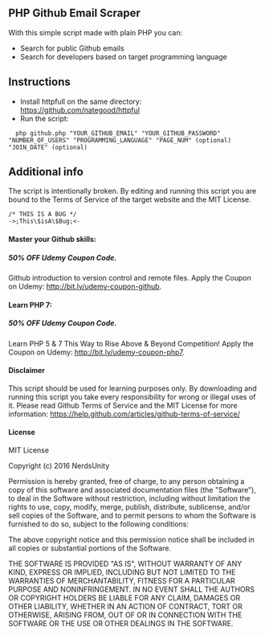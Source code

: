 ## PHP Github Email Scraper
With this simple script made with plain PHP you can:

  - Search for public Github emails
  - Search for developers based on target programming language

## Instructions

  - Install httpfull on the same directory: https://github.com/nategood/httpful
  - Run the script: 
```
  php github.php "YOUR_GITHUB_EMAIL" "YOUR_GITHUB_PASSWORD" "NUMBER_OF_USERS" "PROGRAMMING_LANGUAGE" "PAGE_NUM" (optional) "JOIN_DATE" (optional)
```

## Additional info

The script is intentionally broken. By editing and running this script you are bound to the Terms of Service of the target website and the MIT License.

```
/* THIS IS A BUG */
->;This\$isA\$Bug;<-
```

#### Master your Github skills:
##### 50% OFF Udemy Coupon Code.

Github introduction to version control and remote files. Apply the Coupon on Udemy: http://bit.ly/udemy-coupon-github.

#### Learn PHP 7:
##### 50% OFF Udemy Coupon Code.

Learn PHP 5 & 7 This Way to Rise Above & Beyond Competition! Apply the Coupon on Udemy: http://bit.ly/udemy-coupon-php7.


#### Disclaimer

This script should be used for learning purposes only. By downloading and running this script you take every responsibility for wrong or illegal uses of it.
Please read Github Terms of Service and the MIT License for more information:
https://help.github.com/articles/github-terms-of-service/

#### License

MIT License

Copyright (c) 2016 NerdsUnity

Permission is hereby granted, free of charge, to any person obtaining a copy
of this software and associated documentation files (the "Software"), to deal
in the Software without restriction, including without limitation the rights
to use, copy, modify, merge, publish, distribute, sublicense, and/or sell
copies of the Software, and to permit persons to whom the Software is
furnished to do so, subject to the following conditions:

The above copyright notice and this permission notice shall be included in all
copies or substantial portions of the Software.

THE SOFTWARE IS PROVIDED "AS IS", WITHOUT WARRANTY OF ANY KIND, EXPRESS OR
IMPLIED, INCLUDING BUT NOT LIMITED TO THE WARRANTIES OF MERCHANTABILITY,
FITNESS FOR A PARTICULAR PURPOSE AND NONINFRINGEMENT. IN NO EVENT SHALL THE
AUTHORS OR COPYRIGHT HOLDERS BE LIABLE FOR ANY CLAIM, DAMAGES OR OTHER
LIABILITY, WHETHER IN AN ACTION OF CONTRACT, TORT OR OTHERWISE, ARISING FROM,
OUT OF OR IN CONNECTION WITH THE SOFTWARE OR THE USE OR OTHER DEALINGS IN THE
SOFTWARE.


